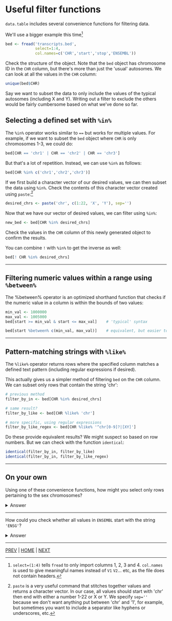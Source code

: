 # Useful filter functions

`data.table` includes several convenience functions for filtering data.

We'll use a bigger example this time[^1]

```R
bed <- fread('transcripts.bed',
             select=1:4,
             col.names=c('CHR','start','stop','ENSEMBL'))
```

Check the structure of the object. Note that the `bed` object has
chromosome ID in the `CHR` column, but there's more than just the 'usual'
autosomes. We can look at all the values in the `CHR` column:
```R
unique(bed$CHR)
```
Say we want to subset the data to only include the values of the typical
autosomes (including X and Y). Writing out a filter to exclude the
others would be fairly cumbersome based on what we've done so far.


## Selecting a defined set with `%in%`
The `%in%` operator works similar to `==` but works for multiple 
values. For example, if we want to subset the `bed` object where `CHR`
is only chromosomes 1-3, we could do:
```R
bed[CHR == 'chr1' | CHR == 'chr2' | CHR == 'chr3']
```

But that's a lot of repetition. Instead, we can use `%in%` as follows:
```R
bed[CHR %in% c('chr1','chr2','chr3')]
```

If we first build a character vector of our desired values, we can then
subset the data using `%in%`. Check the contents of this character
vector created using `paste`:[^2]

```R
desired_chrs <- paste('chr', c(1:22, 'X', 'Y'), sep='')
```

Now that we have our vector of desired values, we can filter using `%in%`:
```R
new_bed <- bed[CHR %in% desired_chrs]
```

Check the values in the `CHR` column of this newly generated object to
confirm the results.

You can combine `!` with `%in%` to get the inverse as well:
```R
bed[! CHR %in% desired_chrs]
```

---

## Filtering numeric values within a range using `%between%`

The %between% operator is an optimized shorthand function that checks
if the numeric value in a column is within the bounds of two values:
```R
min_val <- 1000000
max_val <- 1005000
bed[start >= min_val & start <= max_val]    # 'typical' syntax

bed[start %between% c(min_val, max_val)]    # equivalent, but easier to understand
```

---

## Pattern-matching strings with `%like%`

The `%like%` operator returns rows where the specified column matches
a defined text pattern (including regular expressions if desired).

This actually gives us a simpler method of filtering `bed` on the `CHR`
column. We can subset only rows that contain the string 'chr':

```R
# previous method
filter_by_in <- bed[CHR %in% desired_chrs]

# same result?
filter_by_like <- bed[CHR %like% 'chr']

# more specific, using regular expressions
filter_by_like_regex <- bed[CHR %like% '^chr[0-9]?|[XY]']  
```

Do these provide equivalent results? We might suspect so based on row
numbers. But we can check with the function `identical`:

```R
identical(filter_by_in, filter_by_like)
identical(filter_by_in, filter_by_like_regex)
```


---
## On your own

Using one of these convenience functions, how might you select only
rows pertaining to the sex chromosomes?
<details><summary>Answer</summary>
 
```R
bed[CHR %in% c('chrX','chrY')]
```

</details>

---

How could you check whether all values in `ENSEMBL` start with the
string `'ENSG'`?
<details><summary>Answer</summary>
 
```R
bed[! ENSEMBL %like% 'ENSG']        # returns empty data.table
bed[ENSEMBL %like% 'ENSG']          # returns all rows from bed
```

</details>



---

[PREV](B.md) | [HOME](/README.md) | [NEXT](/03_column_operations/README.md)


[^1]: `select=(1:4)` tells `fread` to only import columns 1, 2, 3 and 4.
`col.names` is used to give meaningful names instead of `V1` `V2`...
etc, as the file does not contain headers.

[^2]: `paste` is a very useful command that stitches together values
and returns a character vector. In our case, all values should start
with 'chr' then end with either a number 1-22 or X or Y. We specify
`sep=''` because we don't want anything put between 'chr' and '1', for
example, but sometimes you want to include a separator like hyphens or
underscores, etc.